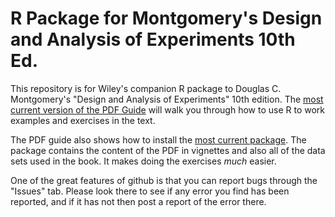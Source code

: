 # R Package for Montgomery's Design and Analysis of Experiments 10th Ed.

This repository is for Wiley's companion R package to Douglas C. Montgomery's "Design and Analysis of Experiments" 10th edition.  The [most current version of the PDF Guide](https://github.com/ehassler/MontgomeryDAE/releases/download/0.9/guide.pdf) will walk you through how to use R to work examples and exercises in the text.  

The PDF guide also shows how to install the [most current package](https://github.com/ehassler/MontgomeryDAE/archive/0.9.tar.gz).  The package contains the content of the PDF in vignettes and also all of the data sets used in the book.  It makes doing the exercises _much_ easier.  

One of the great features of github is that you can report bugs through the "Issues" tab.  Please look there to see if any error you find has been reported, and if it has not then post a report of the error there. 

